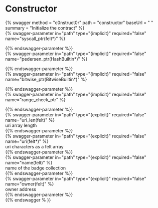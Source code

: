 
Constructor
===========
  
{% swagger method = "c0nstruct0r" path = "constructor" baseUrl = " " summary = "Initialize the contract" %}  
{% swagger-parameter in="path" type="{implicit}" required="false" name="syscall_ptr(felt*)" %}  
  
{{% endswagger-parameter %}}  
{% swagger-parameter in="path" type="{implicit}" required="false" name="pedersen_ptr(HashBuiltin*)" %}  
  
{{% endswagger-parameter %}}  
{% swagger-parameter in="path" type="{implicit}" required="false" name="bitwise_ptr(BitwiseBuiltin*)" %}  
  
{{% endswagger-parameter %}}  
{% swagger-parameter in="path" type="{implicit}" required="false" name="range_check_ptr" %}  
  
{{% endswagger-parameter %}}  
{% swagger-parameter in="path" type="{explicit}" required="false" name="uri_len(felt)" %}  
uri array length  
{{% endswagger-parameter %}}  
{% swagger-parameter in="path" type="{explicit}" required="false" name="uri(felt*)" %}  
uri characters as a felt array  
{{% endswagger-parameter %}}  
{% swagger-parameter in="path" type="{explicit}" required="false" name="name(felt)" %}  
name of the badge collection  
{{% endswagger-parameter %}}  
{% swagger-parameter in="path" type="{explicit}" required="false" name="owner(felt)" %}  
owner address  
{{% endswagger-parameter %}}  
{{% endswagger % }}